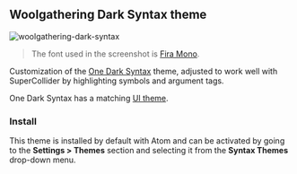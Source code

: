 ## Woolgathering Dark Syntax theme

![woolgathering-dark-syntax](https://user-images.githubusercontent.com/10873395/32247714-6c12e176-be40-11e7-86b7-380837178336.png)

> The font used in the screenshot is [Fira Mono](https://github.com/mozilla/Fira).

Customization of the [One Dark Syntax](https://github.com/atom/one-dark-syntax) theme, adjusted to work well with SuperCollider by highlighting symbols and argument tags.

One Dark Syntax has a matching [UI theme](https://atom.io/themes/one-dark-ui).

### Install

This theme is installed by default with Atom and can be activated by going to the __Settings > Themes__ section and selecting it from the __Syntax Themes__ drop-down menu.
